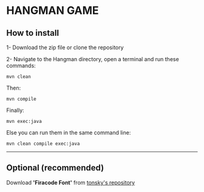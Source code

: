 # HANGMAN GAME

## How to install

1- Download the zip file or clone the repository 

2- Navigate to the Hangman directory, open a terminal and run these commands:

    mvn clean

Then: 

    mvn compile

Finally: 

    mvn exec:java

Else you can run them in the same command line:

    mvn clean compile exec:java

------------------------

## Optional (recommended) 

Download **'Firacode Font'** from [tonsky's repository](https://github.com/tonsky/FiraCode)
